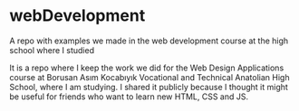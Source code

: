 # webDevelopment
A repo with examples we made in the web development course at the high school where I studied

It is a repo where I keep the work we did for the Web Design Applications course at Borusan Asım Kocabıyık Vocational and Technical Anatolian High School, where I am studying. I shared it publicly because I thought it might be useful for friends who want to learn new HTML, CSS and JS.
